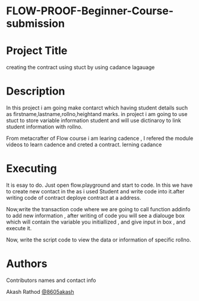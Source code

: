 # FLOW-PROOF-Beginner-Course-submission
# Project Title
creating the contract using stuct by using cadance lagauage

# Description
In this project i am going make contarct which having student details such as firstname,lastname,rollno,heightand marks.
in project i am going to use stuct to store variable information student and will use dictinaroy to link student information with rollno.

From metacrafter of Flow course i am learing cadence , I refered the module videos to learn cadence and creted a contract. lerning cadance 

# Executing
It is esay to do. Just open flow.playground and start to code.
In this we have to create new contact in the as i used Student and write code into it.after writing code of contract deploye contract at a address.

Now,write the transaction code where we are going to call function addinfo to add new information , after writing of  code you will  see a dialouge box which will contain the variable you initiallized , and give input in box , and execute it.

Now, write the script code to view the data or information of specific rollno.



# Authors
Contributors names and contact info

Akash Rathod
[@8605akash](https://twitter.com/8605akash)




